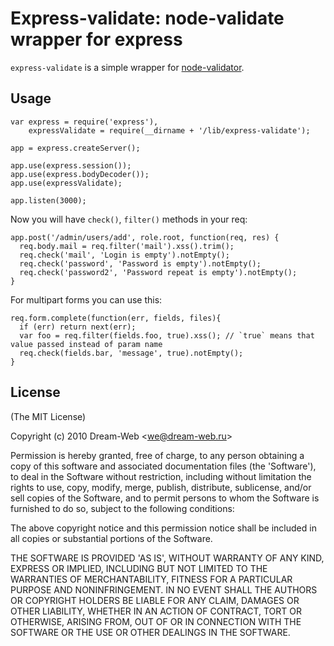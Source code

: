 Express-validate: node-validate wrapper for express
=================================================================================

`express-validate` is a simple wrapper for [node-validator](https://github.com/chriso/node-validator).

## Usage

    var express = require('express'),
        expressValidate = require(__dirname + '/lib/express-validate');
    
    app = express.createServer();

    app.use(express.session());
    app.use(express.bodyDecoder());
    app.use(expressValidate);
    
    app.listen(3000);

Now you will have `check()`, `filter()` methods in your req:

    app.post('/admin/users/add', role.root, function(req, res) {
      req.body.mail = req.filter('mail').xss().trim();
      req.check('mail', 'Login is empty').notEmpty();
      req.check('password', 'Password is empty').notEmpty();
      req.check('password2', 'Password repeat is empty').notEmpty();
    }

For multipart forms you can use this:

    req.form.complete(function(err, fields, files){
      if (err) return next(err);
      var foo = req.filter(fields.foo, true).xss(); // `true` means that value passed instead of param name
      req.check(fields.bar, 'message', true).notEmpty();
    }

## License 

(The MIT License)

Copyright (c) 2010 Dream-Web &lt;we@dream-web.ru&gt;

Permission is hereby granted, free of charge, to any person obtaining
a copy of this software and associated documentation files (the
'Software'), to deal in the Software without restriction, including
without limitation the rights to use, copy, modify, merge, publish,
distribute, sublicense, and/or sell copies of the Software, and to
permit persons to whom the Software is furnished to do so, subject to
the following conditions:

The above copyright notice and this permission notice shall be
included in all copies or substantial portions of the Software.

THE SOFTWARE IS PROVIDED 'AS IS', WITHOUT WARRANTY OF ANY KIND,
EXPRESS OR IMPLIED, INCLUDING BUT NOT LIMITED TO THE WARRANTIES OF
MERCHANTABILITY, FITNESS FOR A PARTICULAR PURPOSE AND NONINFRINGEMENT.
IN NO EVENT SHALL THE AUTHORS OR COPYRIGHT HOLDERS BE LIABLE FOR ANY
CLAIM, DAMAGES OR OTHER LIABILITY, WHETHER IN AN ACTION OF CONTRACT,
TORT OR OTHERWISE, ARISING FROM, OUT OF OR IN CONNECTION WITH THE
SOFTWARE OR THE USE OR OTHER DEALINGS IN THE SOFTWARE.
